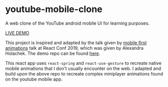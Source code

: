 # youtube-mobile-clone
A web clone of the YouTube android mobile UI for learning purposes.

[LIVE DEMO](https://wm28.github.io/youtube-mobile-clone/)

This project is inspired and adapted by the talk given by [mobile first animations](https://www.youtube.com/watch?v=laPsceJ4tTY) talk at React Conf 2019, which was given by Alexandra Holachek. The demo repo can be found [here](https://github.com/aholachek/mobile-first-animation).

This react app uses `react-spring` and `react-use-gesture` to recreate native mobile animations that I don't usually encounter on the web. I adapted and build upon the above repo to recreate complex miniplayer animations found on the youtube mobile app. 




